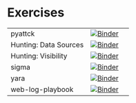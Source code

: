 # Exercises

||||
|--|--|--|
|pyattck|[![Binder](https://mybinder.org/badge_logo.svg)](https://mybinder.org/v2/gh/rhigham-scwx/shikari/main?filepath=%2Fexercises%2Fpyattck.ipynb)|
|Hunting: Data Sources|[![Binder](https://mybinder.org/badge_logo.svg)](https://mybinder.org/v2/gh/rhigham-scwx/DeTTECT/master?filepath=data-sources.ipynb)|
|Hunting: Visibility|[![Binder](https://mybinder.org/badge_logo.svg)](https://mybinder.org/v2/gh/rhigham-scwx/DeTTECT/master?filepath=visibility.ipynb)|
|sigma|[![Binder](https://mybinder.org/badge_logo.svg)](https://mybinder.org/v2/gh/rhigham-scwx/sigma/master?filepath=notebooks%2Fsigmac.ipynb)|
|yara|[![Binder](https://mybinder.org/badge_logo.svg)](https://mybinder.org/v2/gh/rhigham-scwx/shikari/main?filepath=%2Fexercises%2Fyara.ipynb)|
|web-log-playbook|[![Binder](https://mybinder.org/badge_logo.svg)](https://mybinder.org/v2/gh/rcobb-scwx/web-log-playbook/master?filepath=Web%20Log%20Analysis.ipynb)|
